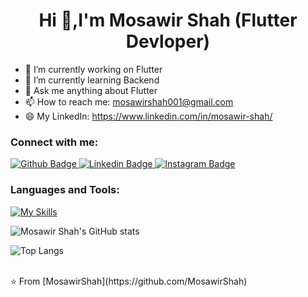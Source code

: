  <h1 align="center">Hi 👋,I'm Mosawir Shah (Flutter Devloper)</h1>

- 🔭 I’m currently working on Flutter
- 🌱 I’m currently learning Backend
- 💬 Ask me anything about Flutter 
- 📫 How to reach me: mosawirshah001@gmail.com
- 😄 My LinkedIn: https://www.linkedin.com/in/mosawir-shah/

  
### Connect with me:
<div id="badges">
  <a href="https://github.com/MosawirShah">
    <img src="https://img.shields.io/badge/Github-white?style=for-the-badge&logo=Github&logoColor=black" alt="Github Badge"/>
  </a>
  <a href="https://www.linkedin.com/in/mosawir-shah/">
    <img src="https://img.shields.io/badge/Linkedin-blue?style=for-the-badge&logo=youtube&logoColor=white" alt="Linkedin Badge"/>
  </a>
   <a href="https://www.instagram.com/mosawirshahsafi/">
    <img src="https://img.shields.io/badge/Instagram-purple?style=for-the-badge&logo=instagram&logoColor=white" alt="Instagram Badge"/>
  </a>
  
</div>

### Languages and Tools:
[![My Skills](https://skillicons.dev/icons?i=flutter,dart,firebase,github,git,postman,figma,xd&perline=5)](https://skillicons.dev)

![Mosawir Shah's GitHub stats](https://github-readme-stats.vercel.app/api?username=MosawirShah&show_icons=true&theme=dark)

![Top Langs](https://github-readme-stats.vercel.app/api/top-langs/?username=MosawirShah&theme=dark)


<br>
⭐️ From [MosawirShah](https://github.com/MosawirShah)
